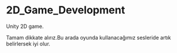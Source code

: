 2D_Game_Development
===================

Unity 2D game.

Tamam dikkate alırız.Bu arada oyunda kullanacağımız sesleride artık belirlersek iyi olur.
